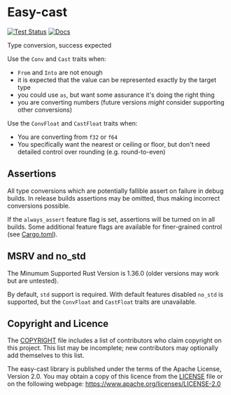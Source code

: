 Easy-cast
=========

[![Test Status](https://github.com/kas-gui/easy-cast/workflows/Tests/badge.svg?event=push)](https://github.com/kas-gui/easy-cast/actions)
[![Docs](https://docs.rs/easy-cast/badge.svg)](https://docs.rs/easy-cast)

Type conversion, success expected

Use the `Conv` and `Cast` traits when:

-   `From` and `Into` are not enough
-   it is expected that the value can be represented exactly by the target type
-   you could use `as`, but want some assurance it's doing the right thing
-   you are converting numbers (future versions *might* consider supporting
    other conversions)

Use the `ConvFloat` and `CastFloat` traits when:

-   You are converting from `f32` or `f64`
-   You specifically want the nearest or ceiling or floor, but don't need
    detailed control over rounding (e.g. round-to-even)

## Assertions

All type conversions which are potentially fallible assert on failure in
debug builds. In release builds assertions may be omitted, thus making
incorrect conversions possible.

If the `always_assert` feature flag is set, assertions will be turned on in
all builds. Some additional feature flags are available for finer-grained
control (see [Cargo.toml](Cargo.toml)).

## MSRV and no_std

The Minumum Supported Rust Version is 1.36.0 (older versions may work but are
untested).

By default, `std` support is required. With default features disabled `no_std`
is supported, but the `ConvFloat` and `CastFloat` traits are unavailable.


Copyright and Licence
-------

The [COPYRIGHT](COPYRIGHT) file includes a list of contributors who claim
copyright on this project. This list may be incomplete; new contributors may
optionally add themselves to this list.

The easy-cast library is published under the terms of the Apache License, Version 2.0.
You may obtain a copy of this licence from the [LICENSE](LICENSE) file or on
the following webpage: <https://www.apache.org/licenses/LICENSE-2.0>
